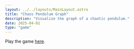 ```yaml
---
layout: ../../layouts/MainLayout.astro
title: "Chaos Pendulum Graph"
description: "Visualize the graph of a chaotic pendulum."
date: 2025-04-01
type: "game"
---
```


Play the game [here](/games/chaos-pendulum-graph/index.html).
